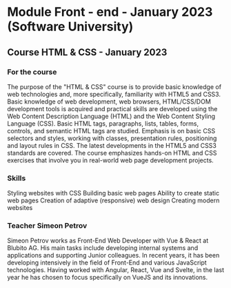 # Module Front - end - January 2023 (Software University)

## Course HTML & CSS - January 2023
### For the course
The purpose of the "HTML & CSS" course is to provide basic knowledge of web technologies and, more specifically, familiarity with HTML5 and CSS3. Basic knowledge of web development, web browsers, HTML/CSS/DOM development tools is acquired and practical skills are developed using the Web Content Description Language (HTML) and the Web Content Styling Language (CSS). Basic HTML tags, paragraphs, lists, tables, forms, controls, and semantic HTML tags are studied. Emphasis is on basic CSS selectors and styles, working with classes, presentation rules, positioning and layout rules in CSS. The latest developments in the HTML5 and CSS3 standards are covered. The course emphasizes hands-on HTML and CSS exercises that involve you in real-world web page development projects.

### Skills
Styling websites with CSS
Building basic web pages
Ability to create static web pages
Creation of adaptive (responsive) web design
Creating modern websites

### Teacher Simeon Petrov
Simeon Petrov works as Front-End Web Developer with Vue & React at Blubito AG. His main tasks include developing internal systems and applications and supporting Junior colleagues. In recent years, it has been developing intensively in the field of Front-End and various JavaScript technologies. Having worked with Angular, React, Vue and Svelte, in the last year he has chosen to focus specifically on VueJS and its innovations.

